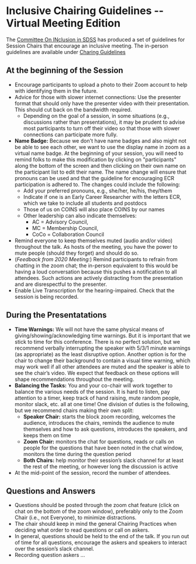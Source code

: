 # Inclusive Chairing Guidelines -- Virtual Meeting Edition

The [Committee On INclusion in SDSS](https://www.sdss.org/collaboration/coins/) has produced a set of guidelines for Session Chairs that encourage an inclusive meeting. The in-person guidelines are available under [Charing Guidelines](chairing_guidelines.md)


## At the beginning of the Session

- Encourage participants to upload a photo to their Zoom account to help with identifying them in the future. 
- Advice for those with slower internet connections: Use the presenter format that should only have the presenter video with their presentation. This should cut back on the bandwidth required. 
  - Depending on the goal of a session, in some situations (e.g., discussions rather than presentations), it may be prudent to advise most participants to turn off their video so that those with slower connections can participate more fully. 
- **Name Badge:** Because we don't have name badges and also might not be able to see each other, we want to use the display name in zoom as a virtual name badge. At the beginning of your session, you will need to remind folks to make this modification by clicking on "participants" along the bottom of the screen and then clicking on their own name on the participant list to edit their name. The name change will ensure that pronouns can be used and that the guideline for encouraging ECR participation is adhered to. The changes could include the following:
  - Add your preferred pronouns, e.g.,  she/her, he/his, they/them
  - Indicate if one is an Early Career Researcher with the letters ECR, which we take to include all students and postdocs
  - Those of us on COINS will also place COINS by our names 
  - Other leadership can also indicate themselves: 
    - AC = Advisory Council, 
    - MC = Membership Council, 
    - CoCo = Collaboration Council
- Remind everyone to keep themselves muted (audio and/or video) throughout the talk. As hosts of the meeting, you have the power to mute people (should they forget) and should do so.
- (_Feedback from 2020 Meeting:_) Remind participants to refrain from chatting in the zoom chat; the in-person equivalent to this would be having a loud conversation because this pushes a notification to all attendees. Such actions are actively distracting from the presentation and are disrespectful to the presenter.  
- Enable Live Transcription for the hearing-impaired. Check that the session is being recorded.
 
## During the Presentatations

- **Time Warnings:** We will not have the same physical means of giving/showing/acknowledging time warnings. But it is important that we stick to time for this conference. There is no perfect solution, but we recommend verbally interrupting the speaker with 5/3/1 minute warnings (as appropriate) as the least disruptive option.  Another option is for the chair to change their background to contain a visual time warning, which may work well if all other attendees are muted and the speaker is able to see the chair’s video.  We expect that feedback on these options will shape recommendations throughout the meeting.
- **Balancing the Tasks:** You and your co-chair will work together to balance the various needs of the session. It is hard to listen, pay attention to a timer, keep track of hand raising, mute random people, monitor slack, etc. all at one time! One division of duties is the following, but we recommend chairs making their own split:
   - **Speaker Chair:** starts the block zoom recording, welcomes the audience, introduces the chairs, reminds the audience to mute themselves and how to ask questions, introduces the speakers, and keeps them on time
   - **Zoom Chair:** monitors the chat for questions, reads or calls on people for the questions that have been noted in the chat window, monitors the time during the question period
   - **Both Chairs:** help monitor their session’s slack channel for at least the rest of the meeting, or however long the discussion is active
- At the mid-point of the session, record the number of attendees.  

## Questions and Answers 

- Questions should be posted through the zoom chat feature (click on chat on the bottom of the zoom window), preferably only to the Zoom Chair (i.e., not Everyone), to minimize distractions. 
- The chair should keep in mind the general Chairing Practices when deciding what order to read questions or call on askers.  
- In general, questions should be held to the end of the talk.  If you run out of time for all questions, encourage the askers and speakers to interact over the session’s slack channel.
- Recording question askers ... 

